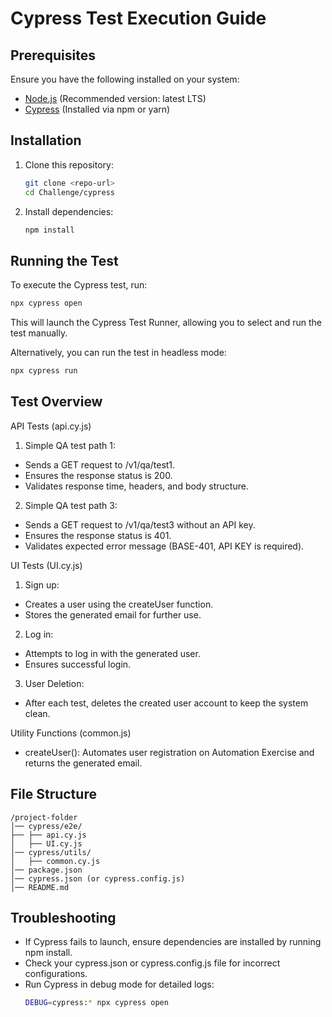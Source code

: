 # Cypress Test Execution Guide

## Prerequisites

Ensure you have the following installed on your system:

- [Node.js](https://nodejs.org/) (Recommended version: latest LTS)
- [Cypress](https://www.cypress.io/) (Installed via npm or yarn)

## Installation

1. Clone this repository:
   ```sh
   git clone <repo-url>
   cd Challenge/cypress
   ```

2. Install dependencies:
   ```sh
   npm install
   ```

## Running the Test

To execute the Cypress test, run:

```sh
npx cypress open
```

This will launch the Cypress Test Runner, allowing you to select and run the test manually.

Alternatively, you can run the test in headless mode:

```sh
npx cypress run
```

## Test Overview

API Tests (api.cy.js)

1. Simple QA test path 1:
- Sends a GET request to /v1/qa/test1.
- Ensures the response status is 200.
- Validates response time, headers, and body structure.

2. Simple QA test path 3:
- Sends a GET request to /v1/qa/test3 without an API key.
- Ensures the response status is 401.
- Validates expected error message (BASE-401, API KEY is required).

UI Tests (UI.cy.js)

1. Sign up:
- Creates a user using the createUser function.
- Stores the generated email for further use.

2. Log in:
- Attempts to log in with the generated user.
- Ensures successful login.

3. User Deletion:
- After each test, deletes the created user account to keep the system clean.

Utility Functions (common.js)
- createUser(): Automates user registration on Automation Exercise and returns the generated email.



## File Structure

```
/project-folder
│── cypress/e2e/
├── ├── api.cy.js 
│   ├── UI.cy.js 
│── cypress/utils/
│   ├── common.cy.js 
│── package.json
│── cypress.json (or cypress.config.js)
│── README.md
```

## Troubleshooting

- If Cypress fails to launch, ensure dependencies are installed by running npm install.
- Check your cypress.json or cypress.config.js file for incorrect configurations.
- Run Cypress in debug mode for detailed logs:
  ```sh
  DEBUG=cypress:* npx cypress open
  ```
